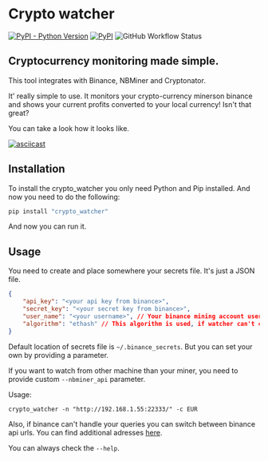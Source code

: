 # Crypto watcher
[![PyPI - Python Version](https://img.shields.io/pypi/pyversions/crypto_watcher?style=for-the-badge)](https://pypi.org/project/crypto-watcher/)
[![PyPI](https://img.shields.io/pypi/v/crypto_watcher?style=for-the-badge)](https://pypi.org/project/crypto-watcher/)
![GitHub Workflow Status](https://img.shields.io/github/workflow/status/s3rius/crypto_watcher/Release%20crypto_watcher?style=for-the-badge)


## Cryptocurrency monitoring made simple.

This tool integrates with Binance, NBMiner and Cryptonator.

It' really simple to use. It monitors your crypto-currency minerson binance and shows your current profits converted to your local currency! Isn't that great?

You can take a look how it looks like.

[![asciicast](https://asciinema.org/a/409013.svg)](https://asciinema.org/a/409013?autoplay=1)

## Installation

To install the crypto_watcher you only need Python and Pip installed. And now you need to do the following:
```bash
pip install "crypto_watcher"
```

And now you can run it.

## Usage

You need to create and place somewhere your secrets file. It's  just a JSON file.
```json
{
    "api_key": "<your api key from binance>",
    "secret_key": "<your secret key from binance>",
    "user_name": "<your username>", // Your binance mining account username.
    "algorithm": "ethash" // This algorithm is used, if watcher can't connect to NBMiner API.
}
```
Default location of secrets file is `~/.binance_secrets`. But you can set your own by providing a parameter.

If you want to watch from other machine than your miner, you need to provide custom `--nbminer_api` parameter.

Usage:
```
crypto_watcher -n "http://192.168.1.55:22333/" -c EUR
```

Also, if binance can't handle your queries you can switch between binance api urls. You can find additional adresses [here](https://binance-docs.github.io/apidocs/spot/en/#general-info).

You can always check the `--help`.
